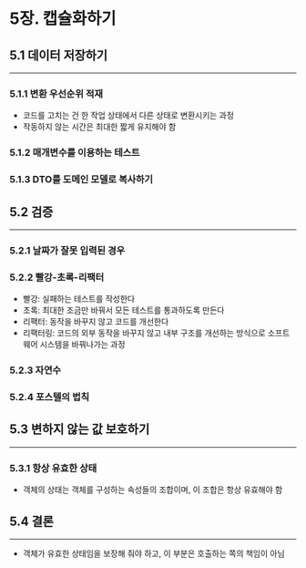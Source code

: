 # 5장. 캡슐화하기

## 5.1 데이터 저장하기

---

### 5.1.1 변환 우선순위 적재

- 코드를 고치는 건 한 작업 상태에서 다른 상태로 변환시키는 과정
- 작동하지 않는 시간은 최대한 짧게 유지해야 함

### 5.1.2 매개변수를 이용하는 테스트

### 5.1.3 DTO를 도메인 모델로 복사하기

## 5.2 검증

---

### 5.2.1 날짜가 잘못 입력된 경우

### 5.2.2 빨강-초록-리팩터

- 빨강: 실패하는 테스트를 작성한다
- 초록: 최대한 조금만 바꿔서 모든 테스트를 통과하도록 만든다
- 리팩터: 동작을 바꾸지 않고 코드를 개선한다
- 리팩터링: 코드의 외부 동작을 바꾸지 않고 내부 구조를 개선하는 방식으로 소프트웨어 시스템을 바꿔나가는 과정

### 5.2.3 자연수

### 5.2.4 포스텔의 법칙

## 5.3 변하지 않는 값 보호하기

---

### 5.3.1 항상 유효한 상태

- 객체의 상태는 객체를 구성하는 속성들의 조합이며, 이 조합은 항상 유효해야 함

## 5.4 결론

---

- 객체가 유효한 상태임을 보장해 줘야 하고, 이 부분은 호출하는 쪽의 책임이 아님